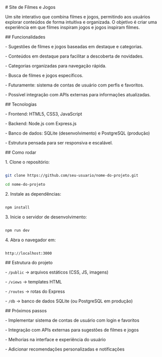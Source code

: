 \# Site de Filmes e Jogos



Um site interativo que combina filmes e jogos, permitindo aos usuários explorar conteúdos de forma intuitiva e organizada. O objetivo é criar uma experiência em que filmes inspiram jogos e jogos inspiram filmes.



\## Funcionalidades



\- Sugestões de filmes e jogos baseadas em destaque e categorias.

\- Conteúdos em destaque para facilitar a descoberta de novidades.

\- Categorias organizadas para navegação rápida.

\- Busca de filmes e jogos específicos.

\- Futuramente: sistema de contas de usuário com perfis e favoritos.

\- Possível integração com APIs externas para informações atualizadas.



\## Tecnologias



\- Frontend: HTML5, CSS3, JavaScript

\- Backend: Node.js com Express.js

\- Banco de dados: SQLite (desenvolvimento) e PostgreSQL (produção)

\- Estrutura pensada para ser responsiva e escalável.



\## Como rodar



1\. Clone o repositório:



```bash

git clone https://github.com/seu-usuario/nome-do-projeto.git

cd nome-do-projeto

```



2\. Instale as dependências:



```bash

npm install

```



3\. Inicie o servidor de desenvolvimento:



```bash

npm run dev

```



4\. Abra o navegador em:



```bash

http://localhost:3000

```



\## Estrutura do projeto



\- `/public` → arquivos estáticos (CSS, JS, imagens)

\- `/views` → templates HTML

\- `/routes` → rotas do Express

\- `/db` → banco de dados SQLite (ou PostgreSQL em produção)



\## Próximos passos



\- Implementar sistema de contas de usuário com login e favoritos

\- Integração com APIs externas para sugestões de filmes e jogos

\- Melhorias na interface e experiência do usuário

\- Adicionar recomendações personalizadas e notificações

